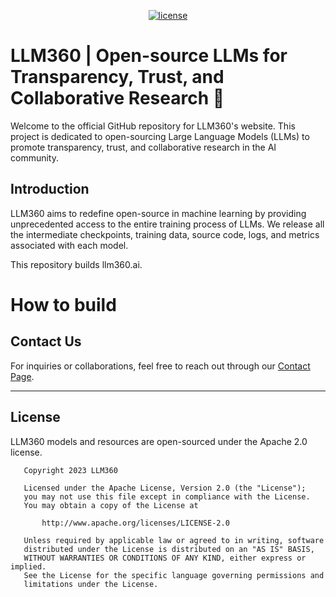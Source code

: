 <p align="center">
   <a href="https://github.com/LLM360/Analysis360/blob/dev/LICENSE"><img src="https://img.shields.io/badge/License-Apache_2.0-blue.svg" alt="license"></a>
</p>

# LLM360 |  Open-source LLMs for Transparency, Trust, and Collaborative Research 🚀

Welcome to the official GitHub repository for LLM360's website. This project is dedicated to open-sourcing Large Language Models (LLMs) to promote transparency, trust, and collaborative research in the AI community.

## Introduction
LLM360 aims to redefine open-source in machine learning by providing unprecedented access to the entire training process of LLMs. We release all the intermediate checkpoints, training data, source code, logs, and metrics associated with each model.

This repository builds llm360.ai.

# How to build 

## Contact Us
For inquiries or collaborations, feel free to reach out through our [Contact Page](https://short.llm360.ai/contact).

---

## License
LLM360 models and resources are open-sourced under the Apache 2.0 license.

```
   Copyright 2023 LLM360

   Licensed under the Apache License, Version 2.0 (the "License");
   you may not use this file except in compliance with the License.
   You may obtain a copy of the License at

       http://www.apache.org/licenses/LICENSE-2.0

   Unless required by applicable law or agreed to in writing, software
   distributed under the License is distributed on an "AS IS" BASIS,
   WITHOUT WARRANTIES OR CONDITIONS OF ANY KIND, either express or implied.
   See the License for the specific language governing permissions and
   limitations under the License.
```
